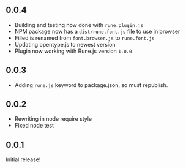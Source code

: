 ## 0.0.4

- Building and testing now done with `rune.plugin.js`
- NPM package now has a `dist/rune.font.js` file to use in browser
- Filled is renamed from `font.browser.js` to `rune.font.js`
- Updating opentype.js to newest version
- Plugin now working with Rune.js version `1.0.0`

## 0.0.3

- Adding `rune.js` keyword to package.json, so must republish.

## 0.0.2

- Rewriting in node require style
- Fixed node test

## 0.0.1

Initial release!
